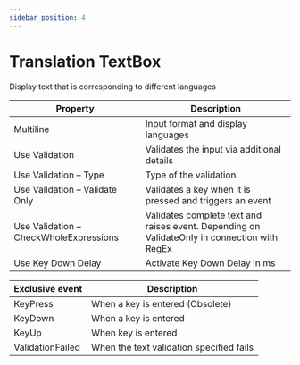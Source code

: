 ```yaml
---
sidebar_position: 4
---
```

# Translation TextBox

Display text that is corresponding to different languages

| **Property** | **Description** |
| --- | --- |
| Multiline | Input format and display languages |
| Use Validation | Validates the input via additional details |
| Use Validation – Type | Type of the validation |
| Use Validation – Validate Only | Validates a key when it is pressed and triggers an event |
| Use Validation – CheckWholeExpressions | Validates complete text and raises event. Depending on ValidateOnly in connection with RegEx |
| Use Key Down Delay | Activate Key Down Delay in ms |

| Exclusive event | Description |
| --- | --- |
| KeyPress | When a key is entered (Obsolete) |
| KeyDown | When a key is entered |
| KeyUp | When key is entered |
| ValidationFailed | When the text validation specified fails |
